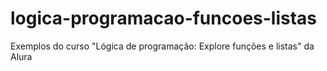 # logica-programacao-funcoes-listas
Exemplos do curso "Lógica de programação: Explore funções e listas" da Alura
